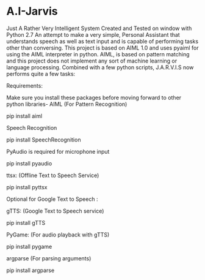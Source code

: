 # A.I-Jarvis
Just A Rather Very Intelligent System
Created and Tested on window with Python 2.7
An attempt to make a very simple, Personal Assistant that understands speech as well as text input and is capable
of performing tasks other than conversing. This project is based on AIML 1.0 and uses pyaiml for using the AIML
interpreter in python. AIML, is based on pattern matching and this project does not implement any sort of
machine learning or language processing. Combined with a few python scripts, J.A.R.V.I.S now performs quite a
few tasks:


Requirements:


Make sure you install these packages before moving forward to other python libraries-
AIML (For Pattern Recognition)


pip install aiml

Speech Recognition


pip install SpeechRecognition

PyAudio is required for microphone input


pip install pyaudio


ttsx: (Offline Text to Speech Service)


pip install pyttsx

Optional for Google Text to Speech :


gTTS: (Google Text to Speech service)


pip install gTTS

PyGame: (For audio playback with gTTS)


pip install pygame

argparse (For parsing arguments)


pip install argparse
